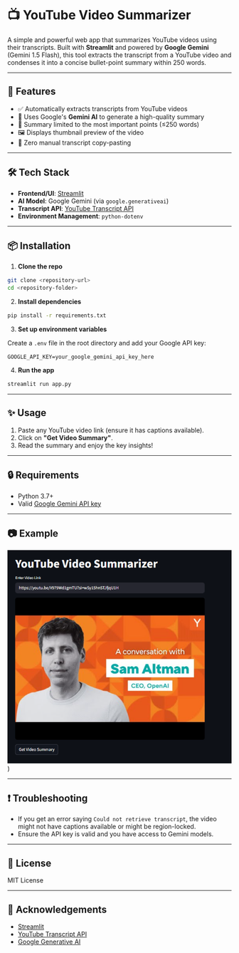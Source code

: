 # 📺 YouTube Video Summarizer

A simple and powerful web app that summarizes YouTube videos using their transcripts. Built with **Streamlit** and powered by **Google Gemini** (Gemini 1.5 Flash), this tool extracts the transcript from a YouTube video and condenses it into a concise bullet-point summary within 250 words.

---

## 🚀 Features

- ✅ Automatically extracts transcripts from YouTube videos  
- 🤖 Uses Google's **Gemini AI** to generate a high-quality summary  
- 📌 Summary limited to the most important points (≤250 words)  
- 🖼️ Displays thumbnail preview of the video  
- 🧠 Zero manual transcript copy-pasting  

---

## 🛠️ Tech Stack

- **Frontend/UI**: [Streamlit](https://streamlit.io/)  
- **AI Model**: Google Gemini (via `google.generativeai`)  
- **Transcript API**: [YouTube Transcript API](https://pypi.org/project/youtube-transcript-api/)  
- **Environment Management**: `python-dotenv`  

---

## 📦 Installation

1. **Clone the repo**

```bash
git clone <repository-url>
cd <repository-folder>
```

2. **Install dependencies**

```bash
pip install -r requirements.txt
```

3. **Set up environment variables**

Create a `.env` file in the root directory and add your Google API key:

```env
GOOGLE_API_KEY=your_google_gemini_api_key_here
```

4. **Run the app**

```bash
streamlit run app.py
```

---

## ✨ Usage

1. Paste any YouTube video link (ensure it has captions available).
2. Click on **"Get Video Summary"**.
3. Read the summary and enjoy the key insights!

---

## 🔒 Requirements

- Python 3.7+
- Valid [Google Gemini API key](https://aistudio.google.com/app/apikey)

---

## 📷 Example

![screenshot](image.png))  

---

## ❗ Troubleshooting

- If you get an error saying `Could not retrieve transcript`, the video might not have captions available or might be region-locked.
- Ensure the API key is valid and you have access to Gemini models.

---

## 📄 License

MIT License

---

## 🙌 Acknowledgements

- [Streamlit](https://streamlit.io/)
- [YouTube Transcript API](https://pypi.org/project/youtube-transcript-api/)
- [Google Generative AI](https://ai.google.dev/)
